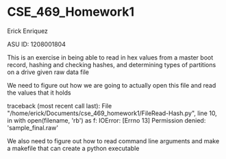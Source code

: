 # CSE_469_Homework1


Erick Enriquez

ASU ID: 1208001804

This is an exercise in being able to read in hex values from a master boot record, hashing and checking hashes, and determining types of partitions on a drive given raw data file  

We need to figure out how we are going to actually open this file and read the values that it holds

traceback (most recent call last):
  File "/home/erick/Documents/cse_469_homework1/FileRead-Hash.py", line 10, in <module>
    with open(filename, 'rb') as f:
IOError: [Errno 13] Permission denied: 'sample_final.raw'


We also need to figure out how to read command line arguments and make a makefile that can create a python executable